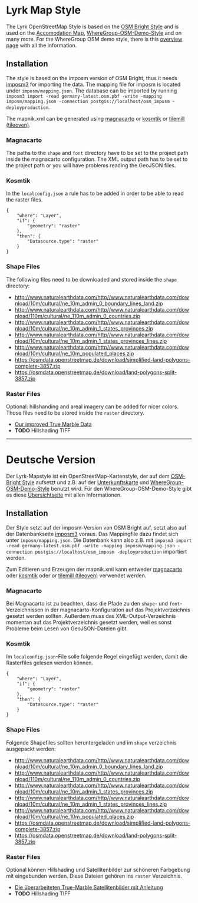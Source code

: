 # Lyrk Map Style

The Lyrk OpenStreetMap Style is based on the [OSM Bright Style](https://github.com/mapbox/osm-bright) and is used on the [Accomodation Map](http://unterkunftskarte.de), [WhereGroup-OSM-Demo-Style](https://osm-demo.wheregroup.com/karte/#14/50.7386/7.0854) and on many more. For the WhereGroup OSM demo style, there is this [overview page](https://wheregroup.com/unternehmen/Aktuelles/Details/wheregroup-OSM-demo-Dienst-wurde-aktualisiert-und-erweitert.html) with all the information.

## Installation

The style is based on the imposm version of OSM Bright, thus it needs [imposm3](https://github.com/omniscale/imposm3) for importing the data. The mapping file for imposm is located under `imposm/mapping.json`. The database can be imported by running `imposm3 import -read germany-latest.osm.pbf -write -mapping imposm/mapping.json -connection postgis://localhost/osm_imposm -deployproduction`.

The mapnik.xml can be generated using [magnacarto](https://github.com/omniscale/magnacarto) or [kosmtik](https://github.com/kosmtik/kosmtik/) or [tilemill (tileoven)](https://github.com/florianf/tileoven).

### Magnacarto

The paths to the `shape` and `font` directory have to be set to the project path inside the magnacarto configuration. The XML output path has to be set to the project path or you will have problems reading the GeoJSON files.


### Kosmtik

In the `localconfig.json` a rule has to be added in order to be able to read the raster files.

	{
		"where": "Layer",
		"if": {
			"geometry": "raster"
		},
		"then": {
			"Datasource.type": "raster"
		}
	}

### Shape Files

The following files need to be downloaded and stored inside the `shape` directory:

* http://www.naturalearthdata.com/http//www.naturalearthdata.com/download/10m/cultural/ne_10m_admin_0_boundary_lines_land.zip
* http://www.naturalearthdata.com/http//www.naturalearthdata.com/download/110m/cultural/ne_110m_admin_0_countries.zip
* http://www.naturalearthdata.com/http//www.naturalearthdata.com/download/10m/cultural/ne_10m_admin_1_states_provinces.zip
* http://www.naturalearthdata.com/http//www.naturalearthdata.com/download/10m/cultural/ne_10m_admin_1_states_provinces_lines.zip
* http://www.naturalearthdata.com/http//www.naturalearthdata.com/download/10m/cultural/ne_10m_populated_places.zip
* https://osmdata.openstreetmap.de/download/simplified-land-polygons-complete-3857.zip
* https://osmdata.openstreetmap.de/download/land-polygons-split-3857.zip

### Raster Files

Optional: hillshanding and areal imagery can be added for nicer colors. Those files need to be stored inside the `raster` directory.

* [Our improved True Marble Data](https://github.com/lyrk/true-marble-edit)
* **TODO** Hillshading TIFF

<hr/>

# Deutsche Version

Der Lyrk-Mapstyle ist ein OpenStreetMap-Kartenstyle, der auf dem [OSM-Bright Style](https://github.com/mapbox/osm-bright) aufsetzt und z.B. auf der [Unterkunftskarte](http://unterkunftskarte.de) und [WhereGroup-OSM-Demo-Style](https://osm-demo.wheregroup.com/karte/#14/50.7386/7.0854) benutzt wird. Für den WhereGroup-OSM-Demo-Style gibt es diese [Übersichtseite](https://wheregroup.com/unternehmen/Aktuelles/Details/wheregroup-OSM-demo-Dienst-wurde-aktualisiert-und-erweitert.html) mit allen Informationen.

## Installation

Der Style setzt auf der imposm-Version von OSM Bright auf, setzt also auf der Datenbankseite [imposm3](https://github.com/omniscale/imposm3) voraus. Das Mappingfile dazu findet sich unter `imposm/mapping.json`. Die Datenbank kann also z.B. mit `imposm3 import -read germany-latest.osm.pbf -write -mapping imposm/mapping.json -connection postgis://localhost/osm_imposm -deployproduction` importiert werden.

Zum Editieren und Erzeugen der mapnik.xml kann entweder [magnacarto](https://github.com/omniscale/magnacarto) oder [kosmtik](https://github.com/kosmtik/kosmtik/) oder  or [tilemill (tileoven)](https://github.com/florianf/tileoven) verwendet werden.

### Magnacarto

Bei Magnacarto ist zu beachten, dass die Pfade zu den `shape`- und `font`-Verzeichnissen in der magnacarto-Konfiguration auf das Projektverzeichnis gesetzt werden sollten. Außerdem muss das XML-Output-Verzeichnis momentan auf das Projektverzeichnis gesetzt werden, weil es sonst Probleme beim Lesen von GeoJSON-Dateien gibt.

### Kosmtik

Im `localconfig.json`-File solle folgende Regel eingefügt werden, damit die Rasterfiles gelesen werden können.

	{
		"where": "Layer",
		"if": {
			"geometry": "raster"
		},
		"then": {
			"Datasource.type": "raster"
		}
	}

### Shape Files

Folgende Shapefiles sollten heruntergeladen und im `shape` verzeichnis ausgepackt werden:

* http://www.naturalearthdata.com/http//www.naturalearthdata.com/download/10m/cultural/ne_10m_admin_0_boundary_lines_land.zip
* http://www.naturalearthdata.com/http//www.naturalearthdata.com/download/110m/cultural/ne_110m_admin_0_countries.zip
* http://www.naturalearthdata.com/http//www.naturalearthdata.com/download/10m/cultural/ne_10m_admin_1_states_provinces.zip
* http://www.naturalearthdata.com/http//www.naturalearthdata.com/download/10m/cultural/ne_10m_admin_1_states_provinces_lines.zip
* http://www.naturalearthdata.com/http//www.naturalearthdata.com/download/10m/cultural/ne_10m_populated_places.zip
* https://osmdata.openstreetmap.de/download/simplified-land-polygons-complete-3857.zip
* https://osmdata.openstreetmap.de/download/land-polygons-split-3857.zip

### Raster Files

Optional können Hillshading und Satellitenbilder zur schöneren Farbgebung mit eingebunden werden. Diese Dateien gehören ins `raster` Verzeichnis.

* [Die überarbeiteten True-Marble Satellitenbilder mit Anleitung](https://github.com/lyrk/true-marble-edit)
* **TODO** Hillshading TIFF
